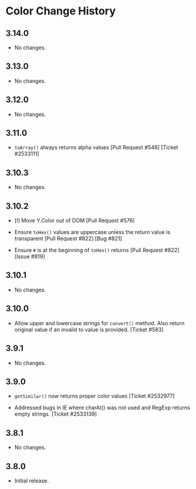 Color Change History
====================

3.14.0
------

* No changes.

3.13.0
------

* No changes.

3.12.0
------

* No changes.

3.11.0
------

* `toArray()` always returns alpha values [Pull Request #548] [Ticket #2533111]

3.10.3
------

* No changes.

3.10.2
------

* [!] Move Y.Color out of DOM [Pull Request #576]

* Ensure `toHex()` values are uppercase unless the return value is transparent
  [Pull Request #822] [Bug #821]

* Ensure `#` is at the beginning of `toHex()` returns [Pull Request #822]
  [Issue #819]

3.10.1
------

* No changes.

3.10.0
------

* Allow upper and lowercase strings for `convert()` method. Also return original
  value if an invalid to value is provided. [Ticket #583]

3.9.1
-----

* No changes.

3.9.0
-----

* `getSimilar()` now returns proper color values [Ticket #2532977]

* Addressed bugs in IE where charAt() was not used and RegExp returns empty
  strings. [Ticket #2533139]

3.8.1
-----

* No changes.

3.8.0
-----

* Initial release.
